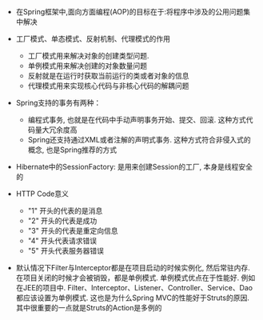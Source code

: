 * 在Spring框架中,面向方面编程(AOP)的目标在于:将程序中涉及的公用问题集中解决
* 工厂模式、单态模式、反射机制、代理模式的作用
  * 工厂模式用来解决对象的创建类型问题.
  * 单例模式用来解决创建的对象数量问题
  * 反射就是在运行时获取当前运行的类或者对象的信息
  * 代理模式用来实现核心代码与非核心代码的解耦问题
  
* Spring支持的事务有两种：
  * 编程式事务, 也就是在代码中手动声明事务开始、提交、回滚. 这种方式代码量大冗余度高
  * Spring还支持通过XML或者注解的声明式事务. 这种方式符合非侵入式的概念, 也是Spring推荐的方式
  
* Hibernate中的SessionFactory: 是用来创建Session的工厂, 本身是线程安全的

* HTTP Code意义
  * "1" 开头的代表的是消息
  * "2" 开头的代表是成功
  * "3" 开头的代表是重定向信息
  * "4" 开头代表请求错误
  * "5" 开头代表服务器错误

* 默认情况下Filter与Interceptor都是在项目启动的时候实例化, 然后常驻内存.在项目关闭的时候才会被销毁，都是单例模式. 单例模式优点在于性能好. 例如在JEE的项目中. Filter、Interceptor、Listener、Controller、Service、Dao都应该设置为单例模式. 这也是为什么Spring MVC的性能好于Struts的原因. 其中很重要的一点就是Struts的Action是多例的
